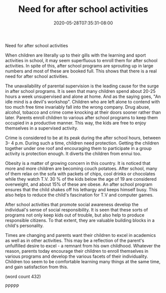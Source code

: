 ﻿---
title: "Need for after school activities"
date: 2020-05-28T07:35:31-08:00
description: "After School Activities Tips for Web Success"
featured_image: "/images/After School Activities.jpg"
tags: ["After School Activities"]
---

Need for after school activities

When children are literally up to their gills with the learning and sport
activities in school, it may seem superfluous to enroll them for after 
school activities. In spite of this, after school programs are sprouting 
up in large numbers and most of these are booked full. This shows that 
there is a real need for after school activities.

The unavailability of parental supervision is the leading cause for the 
surge in after school programs. It is seen that many children spend about 
20-25 hours a week unsupervised and alone at home. And as the saying 
goes, "An idle mind is a devil's workshop". Children who are left alone 
to contend with too much free time invariably fall into the wrong 
company. Drug abuse, alcohol, tobacco and crime come knocking at their 
doors sooner rather than later. Parents enroll children to various after 
school programs to keep them occupied in a productive manner. This way, 
the kids are free to enjoy themselves in a supervised activity.

Crime is considered to be at its peak during the after school hours, 
between 3- 4 p.m. During such a time, children need protection. Getting 
the children together under one roof and encouraging them to participate 
in a group activity is protection enough. It diverts the children from 
ennui too.

Obesity is a matter of growing concern in this country. It is noticed 
that more and more children are becoming couch potatoes. After school, 
many of them relax on the sofa with packets of chips, cool drinks or 
chocolates while they watch T.V. 30 % of the kids below the age of 19 are 
considered overweight, and about 15% of these are obese. An after school 
program ensures that the child shakes off his lethargy and keeps himself 
busy. This also helps to reduce the child's fascination for T.V and 
computer games. 

After school activities that promote social awareness develop the 
individual's sense of social responsibility. It is seen that these sorts 
of programs not only keep kids out of trouble, but also help to produce 
responsible citizens. To that extent, they are valuable building blocks 
in a child's personality.

Times are changing and parents want their children to excel in academics 
as well as in other activities. This may be a reflection of the parent's 
unfulfilled desire to excel - a remnant from his own childhood. Whatever 
the reason, parents today encourage their children to enroll themselves 
in various programs and develop the various facets of their 
individuality. Children too seem to be comfortable learning many things 
at the same time, and gain satisfaction from this.

(word count 432)

PPPPP
